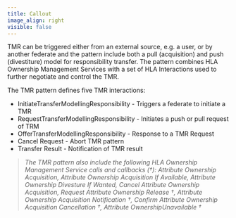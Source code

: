 ```yaml
---
title: Callout
image_align: right
visible: false
---
```


TMR can be triggered either from an external source, e.g. a user, or by another federate and the pattern include both a pull (acquisition) and push (divestiture) model for responsibility transfer. The pattern combines HLA Ownership Management Services with a set of HLA Interactions used to further negotiate and control the TMR.

The TMR pattern defines five TMR interactions:
* InitiateTransferModellingResponsibility - Triggers a federate to initiate a TMR
* RequestTransferModellingResponsibility - Initiates a push or pull request of TRM
* OfferTransferModellingResponsibility - Response to a TMR Request
* Cancel Request - Abort TMR pattern
* Transfer Result - Notification of TMR result

> _The TMR pattern also include the following HLA Ownership Management Service calls and callbacks (†): Attribute Ownership Acquisition, Attribute Ownership Acquisition If Available, Attribute Ownership Divesture If Wanted, Cancel Attribute Ownership Acquisition, Request Attribute Ownership Release †, Attribute Ownership Acquisition Notification †, Confirm Attribute Ownership Acquisition Cancellation †, Attribute OwnershipUnavailable †_